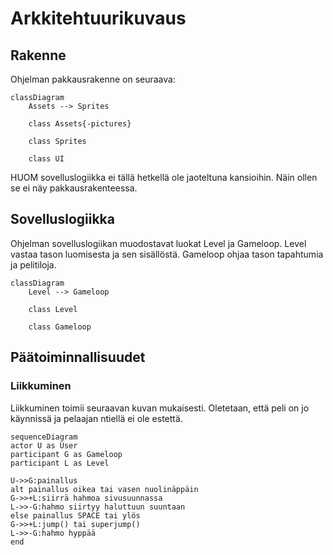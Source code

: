# Arkkitehtuurikuvaus

## Rakenne

Ohjelman pakkausrakenne on seuraava:

```mermaid
classDiagram
    Assets --> Sprites

    class Assets{-pictures}

    class Sprites
    
    class UI

```
HUOM sovelluslogiikka ei tällä hetkellä ole jaoteltuna kansioihin. Näin ollen se ei näy pakkausrakenteessa.

## Sovelluslogiikka

Ohjelman sovelluslogiikan muodostavat luokat Level ja Gameloop. Level vastaa tason luomisesta ja sen sisällöstä. Gameloop ohjaa tason tapahtumia ja pelitiloja.

```mermaid
classDiagram
    Level --> Gameloop

    class Level

    class Gameloop

```

## Päätoiminnallisuudet

### Liikkuminen

Liikkuminen toimii seuraavan kuvan mukaisesti. Oletetaan, että peli on jo käynnissä ja pelaajan ntiellä ei ole estettä.

```mermaid
sequenceDiagram
actor U as User
participant G as Gameloop
participant L as Level

U->>G:painallus
alt painallus oikea tai vasen nuolinäppäin
G->>+L:siirrä hahmoa sivusuunnassa
L->>-G:hahmo siirtyy haluttuun suuntaan
else painallus SPACE tai ylös
G->>+L:jump() tai superjump()
L->>-G:hahmo hyppää
end



```
